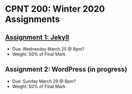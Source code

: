 # CPNT 200: Winter 2020 Assignments
## [Assignment 1: Jekyll](assignment-1/README.md)
- Due: Wednesday March 25 @ 8pm?
- Weight: 50% of Final Mark

## Assignment 2: WordPress (in progress)
- Due: Sunday March 29 @ 8pm?
- Weight: 50% of Final Mark
